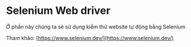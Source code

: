 # Selenium Web driver #

Ở phần này chúng ta sẽ sử dụng kiểm thử website tự động bằng Selenium

Tham khảo: [https://www.selenium.dev/](https://www.selenium.dev/)
